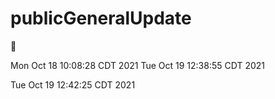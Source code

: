 # publicGeneralUpdate

🚡

Mon Oct 18 10:08:28 CDT 2021 
Tue Oct 19 12:38:55 CDT 2021 

Tue Oct 19 12:42:25 CDT 2021 

